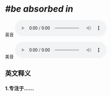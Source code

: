 # ***\#be absorbed in*** 
英音
<audio src="./media/be absorbed in1_AAC.aac" controls="controls"></audio>

美音
<audio src="./media/be absorbed in2_AAC.aac" controls="controls"></audio>



  

英文释义
---
### 1.**专注于……**  


